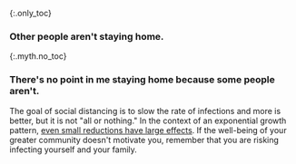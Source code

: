 {:.only_toc}
### Other people aren't staying home.

{:.myth.no_toc}
### There's no point in me staying home because some people aren't.

The goal of social distancing is to slow the rate of infections and more is better, but it is not "all or nothing." In the context of an exponential growth pattern, [even small reductions have large effects](https://www.washingtonpost.com/graphics/2020/world/corona-simulator/). If the well-being of your greater community doesn't motivate you, remember that you are risking infecting yourself and your family.
